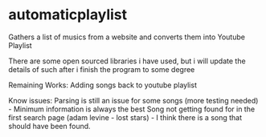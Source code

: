 automaticplaylist
=================

Gathers a list of musics from a website and converts them into Youtube Playlist

There are some open sourced libraries i have used, but i will update the details of such after i finish the program to some degree

Remaining Works:
	Adding songs back to youtube playlist

Know issues:
	Parsing is still an issue for some songs (more testing needed)
		- Minimum information is always the best
	Song not getting found for in the first search page (adam levine - lost stars)
		- I think there is a song that should have been found.

